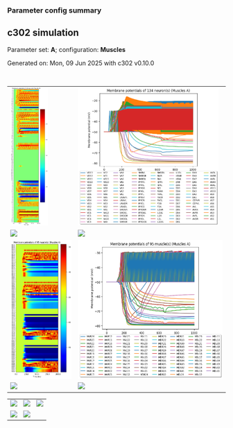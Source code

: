 ### Parameter config summary 
<h2>c302 simulation</h2>
<p>Parameter set: <b>A</b>; configuration: <b>Muscles</b></p>
<p>Generated on: Mon, 09 Jun 2025 with c302 v0.10.0</p><br/>
<table>

<tr>
  <td><a href="images/neurons_A_Muscles.png"><img alt=" " src="images/neurons_A_Muscles.png" height="320"/></a></td>
  <td><a href="images/traces_neuron_Muscles_A.png"><img alt=" " src="images/traces_neuron_Muscles_A.png" height="320"/></a></td>
</tr>

<tr>
  <td><a href="images/neuron_activity_A_Muscles.png"><img alt=" " src="images/neuron_activity_A_Muscles.png" height="320"/></a></td>
  <td><a href="images/traces_neuron_activity_Muscles_A.png"><img alt=" " src="images/traces_neuron_activity_Muscles_A.png" height="320"/></a></td>
</tr>

<tr>
  <td><a href="images/muscles_A_Muscles.png"><img alt=" " src="images/muscles_A_Muscles.png" height="320"/></a></td>
  <td><a href="images/traces_muscles_Muscles_A.png"><img alt=" " src="images/traces_muscles_Muscles_A.png" height="320"/></a></td>
</tr>

<tr>
  <td><a href="images/muscle_activity_A_Muscles.png"><img alt=" " src="images/muscle_activity_A_Muscles.png" height="320"/></a></td>
  <td><a href="images/traces_muscles_activity_Muscles_A.png"><img alt=" " src="images/traces_muscles_activity_Muscles_A.png" height="320"/></a></td>
</tr>
</table>
<table>

<tr><td><a href="images/c302_A_Muscles_exc_to_neurons.png"><img alt=" " src="images/c302_A_Muscles_exc_to_neurons.png" height="320"/></a></td>

  <td><a href="images/c302_A_Muscles_inh_to_neurons.png"><img alt=" " src="images/c302_A_Muscles_inh_to_neurons.png" height="320"/></a></td>

  <td><a href="images/c302_A_Muscles_elec_neurons_neurons.png"><img alt=" " src="images/c302_A_Muscles_elec_neurons_neurons.png" height="320"/></a></td></tr>

<tr><td><a href="images/c302_A_Muscles_exc_to_muscles.png"><img alt=" " src="images/c302_A_Muscles_exc_to_muscles.png" height="320"/></a></td>

  <td><a href="images/c302_A_Muscles_inh_to_muscles.png"><img alt=" " src="images/c302_A_Muscles_inh_to_muscles.png" height="320"/></a></td></tr>
</table>

